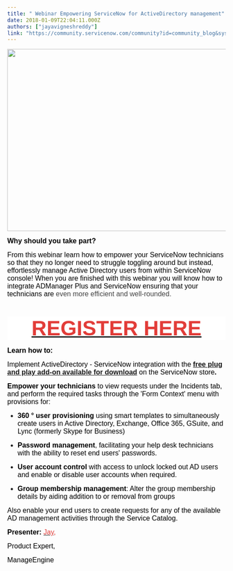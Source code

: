 ```yaml
---
title: " Webinar Empowering ServiceNow for ActiveDirectory management"
date: 2018-01-09T22:04:11.000Z
authors: ["jayavigneshreddy"]
link: "https://community.servicenow.com/community?id=community_blog&sys_id=5a4d6229dbd0dbc01dcaf3231f961953"
---
```

<p class="zw-paragraph heading0" data-doc-rid="4krx7894db8c39b0848d1bb6ea380d8dbcdde" data-header="0" data-textformat="{&quot;ff&quot;:&quot;open sans&quot;,&quot;fgc&quot;:&quot;rgb(0,0,0)&quot;,&quot;size&quot;:&quot;10&quot;,&quot;type&quot;:&quot;text&quot;,&quot;bgc&quot;:&quot;transparent&quot;}" style="text-indent: 0in;"><span style="font-family: tahoma, arial, helvetica, sans-serif; font-weight: bold; color: #000000; font-size: 10pt;"><img class="jive-image" height="419" src="https://blogs.manageengine.com/wp-content/uploads/2017/11/download.png" style="height: 419px; width: 925.254px;" width="925"/></span></p><p class="zw-paragraph heading0" data-doc-rid="4krx7894db8c39b0848d1bb6ea380d8dbcdde" data-header="0" data-textformat="{&quot;ff&quot;:&quot;open sans&quot;,&quot;fgc&quot;:&quot;rgb(0,0,0)&quot;,&quot;size&quot;:&quot;10&quot;,&quot;type&quot;:&quot;text&quot;,&quot;bgc&quot;:&quot;transparent&quot;}" style="text-indent: 0in;"></p><p class="zw-paragraph heading0" data-doc-rid="4krx7894db8c39b0848d1bb6ea380d8dbcdde" data-header="0" data-textformat="{&quot;ff&quot;:&quot;open sans&quot;,&quot;fgc&quot;:&quot;rgb(0,0,0)&quot;,&quot;size&quot;:&quot;10&quot;,&quot;type&quot;:&quot;text&quot;,&quot;bgc&quot;:&quot;transparent&quot;}" style="text-indent: 0in;"></p><p class="zw-paragraph heading0" data-header="0" data-textformat="{&quot;ff&quot;:&quot;open sans&quot;,&quot;td&quot;:&quot;none solid rgb(0, 0, 0)&quot;,&quot;fw&quot;:&quot;normal&quot;,&quot;fgc&quot;:&quot;rgb(0, 0, 0)&quot;,&quot;size&quot;:&quot;10&quot;,&quot;type&quot;:&quot;text&quot;}" style="text-indent: 0in;"><span style="font-family: tahoma, arial, helvetica, sans-serif;"><span class="EOP"></span><span style="font-weight: bold; color: #000000; font-size: 12pt;">Why should you take part?</span></span></p><p class="zw-paragraph heading0" data-header="0" data-textformat="{&quot;ff&quot;:&quot;open sans&quot;,&quot;fgc&quot;:&quot;rgb(0,0,0)&quot;,&quot;size&quot;:&quot;10&quot;,&quot;type&quot;:&quot;text&quot;,&quot;bgc&quot;:&quot;transparent&quot;}" style="text-indent: 0in;"><span style="font-size: 12pt; font-family: tahoma, arial, helvetica, sans-serif;"><span style="color: #000000;">From this webinar learn how to empower your ServiceNow technicians so that they no longer need to struggle toggling around but instead, effortlessly manage Active Directory users from within </span><span style="color: #000000;">ServiceNow</span><span style="color: #000000;"> console! When you are finished with this webinar you will know how to integrate ADManager Plus and ServiceNow ensuring that your technicians are </span><span style="color: #444444;">even more efficient and well-rounded.</span></span></p><p class="zw-paragraph heading0" data-header="0" data-textformat="{&quot;ff&quot;:&quot;open sans&quot;,&quot;td&quot;:&quot;none solid rgb(68, 68, 68)&quot;,&quot;fw&quot;:&quot;normal&quot;,&quot;fgc&quot;:&quot;rgb(68, 68, 68)&quot;,&quot;size&quot;:&quot;10&quot;,&quot;type&quot;:&quot;text&quot;}" style="text-indent: 0in;"></p><h3 class="zw-paragraph heading0" style="margin-bottom: 15px; font-size: 30px; background: 0 0 #ffffff; color: #091f35; font-family: '', Montserrat, 'Open Sans', Arial, sans-serif; text-align: center;"><span style="font-family: tahoma, arial, helvetica, sans-serif;"><a href="https://goo.gl/VUhquy"><span style="color: #e23d39; font-family: calibri, verdana, arial, sans-serif; font-size: 36pt;">REGISTER HERE</span><br/></a></span></h3><p class="zw-paragraph heading0" data-header="0" data-textformat="{&quot;ff&quot;:&quot;open sans&quot;,&quot;td&quot;:&quot;none solid rgb(68, 68, 68)&quot;,&quot;fw&quot;:&quot;normal&quot;,&quot;fgc&quot;:&quot;rgb(68, 68, 68)&quot;,&quot;size&quot;:&quot;10&quot;,&quot;type&quot;:&quot;text&quot;}" style="text-indent: 0in;"></p><p class="zw-paragraph heading0" data-header="0" data-textformat="{&quot;ff&quot;:&quot;open sans&quot;,&quot;fgc&quot;:&quot;rgb(0,0,0)&quot;,&quot;size&quot;:&quot;10&quot;,&quot;type&quot;:&quot;text&quot;,&quot;bgc&quot;:&quot;transparent&quot;}" style="text-indent: 0in;"><span style="font-family: tahoma, arial, helvetica, sans-serif; font-weight: bold; color: #000000; font-size: 12pt;">Learn how to:</span></p><p class="zw-paragraph heading0" data-header="0" data-textformat="{&quot;ff&quot;:&quot;open sans&quot;,&quot;fv&quot;:&quot;normal&quot;,&quot;cs&quot;:&quot;normal&quot;,&quot;fw&quot;:&quot;normal&quot;,&quot;fgc&quot;:&quot;rgb(0,0,0)&quot;,&quot;size&quot;:&quot;10&quot;,&quot;type&quot;:&quot;text&quot;,&quot;fs&quot;:&quot;normal&quot;,&quot;bgc&quot;:&quot;transparent&quot;}" style="text-indent: 0in;"><span style="font-family: tahoma, arial, helvetica, sans-serif; color: #000000; font-size: 12pt;">Implement ActiveDirectory - ServiceNow integration with the <strong><a title="oo.gl/1dLMSn" href="https://goo.gl/1dLMSn">free plug and play add-on available for download</a></strong> on the ServiceNow store<strong>.</strong></span></p><p class="zw-paragraph heading0" data-header="0" data-textformat="{&quot;ff&quot;:&quot;open sans&quot;,&quot;fv&quot;:&quot;normal&quot;,&quot;cs&quot;:&quot;normal&quot;,&quot;fw&quot;:&quot;normal&quot;,&quot;fgc&quot;:&quot;rgb(0,0,0)&quot;,&quot;size&quot;:&quot;10&quot;,&quot;type&quot;:&quot;text&quot;,&quot;fs&quot;:&quot;normal&quot;,&quot;bgc&quot;:&quot;transparent&quot;}" style="text-indent: 0in;"></p><p class="zw-paragraph heading0" data-header="0" data-textformat="{&quot;ff&quot;:&quot;open sans&quot;,&quot;fv&quot;:&quot;normal&quot;,&quot;cs&quot;:&quot;normal&quot;,&quot;fw&quot;:&quot;normal&quot;,&quot;fgc&quot;:&quot;rgb(0, 0, 0)&quot;,&quot;size&quot;:&quot;10&quot;,&quot;type&quot;:&quot;text&quot;,&quot;fs&quot;:&quot;normal&quot;,&quot;bgc&quot;:&quot;transparent&quot;}" style="text-indent: 0in;"><span style="font-family: tahoma, arial, helvetica, sans-serif; color: #000000; font-size: 12pt;"><strong>Empower your technicians</strong> to view requests under the Incidents tab, and perform the required tasks through the 'Form Context' menu with provisions for:</span></p><p class="zw-paragraph heading0" data-header="0" data-textformat="{&quot;ff&quot;:&quot;open sans&quot;,&quot;fv&quot;:&quot;normal&quot;,&quot;cs&quot;:&quot;normal&quot;,&quot;fw&quot;:&quot;normal&quot;,&quot;fgc&quot;:&quot;rgb(0, 0, 0)&quot;,&quot;size&quot;:&quot;10&quot;,&quot;type&quot;:&quot;text&quot;,&quot;fs&quot;:&quot;normal&quot;,&quot;bgc&quot;:&quot;transparent&quot;}" style="text-indent: 0in;"></p><ul><li><span style="font-size: 12pt; font-family: tahoma, arial, helvetica, sans-serif;"><span style="font-weight: bold; color: #000000;">360 ° user provisioning</span><span style="color: #000000;"> using smart templates to simultaneously create users in Active Directory, Exchange, Office 365, </span><span style="color: #000000;">GSuite</span><span style="color: #000000;">, and Lync (formerly Skype for Business)</span></span></li></ul><ul><li><span style="font-size: 12pt; font-family: tahoma, arial, helvetica, sans-serif;"><span style="font-weight: bold; color: #000000;">Password management</span><span style="color: #000000;">, facilitating your help desk technicians with the ability to reset end users' passwords.</span></span></li></ul><ul><li><span style="font-size: 12pt; font-family: tahoma, arial, helvetica, sans-serif;"><span style="font-weight: bold; color: #000000;">User account control</span><span style="color: #000000;"> with access to unlock locked out AD users and enable or disable user accounts when required.</span></span></li></ul><ul><li><span style="font-size: 12pt; font-family: tahoma, arial, helvetica, sans-serif;"><span style="font-weight: bold; color: #000000;">Group membership management</span><span style="color: #000000;">: Alter the group membership details by aiding addition to or removal from groups</span></span></li></ul><p class="zw-paragraph heading0" data-header="0" data-textformat="{&quot;ff&quot;:&quot;open sans&quot;,&quot;fv&quot;:&quot;normal&quot;,&quot;cs&quot;:&quot;normal&quot;,&quot;fw&quot;:&quot;normal&quot;,&quot;fgc&quot;:&quot;rgb(0, 0, 0)&quot;,&quot;size&quot;:&quot;10&quot;,&quot;type&quot;:&quot;text&quot;,&quot;fs&quot;:&quot;normal&quot;,&quot;bgc&quot;:&quot;transparent&quot;}" style="text-indent: 0in;"></p><p class="zw-paragraph heading0" data-header="0" data-textformat="{&quot;ff&quot;:&quot;open sans&quot;,&quot;fv&quot;:&quot;normal&quot;,&quot;cs&quot;:&quot;normal&quot;,&quot;fw&quot;:&quot;normal&quot;,&quot;fgc&quot;:&quot;rgb(0, 0, 0)&quot;,&quot;size&quot;:&quot;10&quot;,&quot;type&quot;:&quot;text&quot;,&quot;fs&quot;:&quot;normal&quot;,&quot;bgc&quot;:&quot;transparent&quot;}" style="text-indent: 0in;"><span style="font-family: tahoma, arial, helvetica, sans-serif; color: #000000; font-size: 12pt;">Also enable your end users to create requests for any of the available AD management activities through the Service Catalog.</span></p><p class="zw-paragraph heading0" data-header="0" data-textformat="{&quot;ff&quot;:&quot;open sans&quot;,&quot;fv&quot;:&quot;normal&quot;,&quot;cs&quot;:&quot;normal&quot;,&quot;fw&quot;:&quot;normal&quot;,&quot;fgc&quot;:&quot;rgb(0, 0, 0)&quot;,&quot;size&quot;:&quot;10&quot;,&quot;type&quot;:&quot;text&quot;,&quot;fs&quot;:&quot;normal&quot;,&quot;bgc&quot;:&quot;transparent&quot;}" style="text-indent: 0in;"></p><p class="zw-paragraph heading0" data-header="0" data-textformat="{&quot;ff&quot;:&quot;open sans&quot;,&quot;fv&quot;:&quot;normal&quot;,&quot;cs&quot;:&quot;normal&quot;,&quot;fw&quot;:&quot;normal&quot;,&quot;fgc&quot;:&quot;rgb(0, 0, 0)&quot;,&quot;size&quot;:&quot;10&quot;,&quot;type&quot;:&quot;text&quot;,&quot;fs&quot;:&quot;normal&quot;,&quot;bgc&quot;:&quot;transparent&quot;}" style="text-indent: 0in;"><span style="font-size: 12pt; font-family: tahoma, arial, helvetica, sans-serif;"><span style="color: #000000;"><strong>Presenter: </strong></span><span style="color: #e23d39;"><a href="mailto:jay@manageengine.com"><span style="color: #e23d39;">Jay</span></a>,</span></span></p><p class="zw-paragraph heading0" data-header="0" data-textformat="{&quot;ff&quot;:&quot;open sans&quot;,&quot;fv&quot;:&quot;normal&quot;,&quot;cs&quot;:&quot;normal&quot;,&quot;fw&quot;:&quot;normal&quot;,&quot;fgc&quot;:&quot;rgb(0, 0, 0)&quot;,&quot;size&quot;:&quot;10&quot;,&quot;type&quot;:&quot;text&quot;,&quot;fs&quot;:&quot;normal&quot;,&quot;bgc&quot;:&quot;transparent&quot;}" style="text-indent: 0in;"><span style="font-family: tahoma, arial, helvetica, sans-serif; color: #000000; font-size: 12pt;">Product Expert,</span></p><p class="zw-paragraph heading0" data-header="0" data-textformat="{&quot;ff&quot;:&quot;open sans&quot;,&quot;fv&quot;:&quot;normal&quot;,&quot;cs&quot;:&quot;normal&quot;,&quot;fw&quot;:&quot;normal&quot;,&quot;fgc&quot;:&quot;rgb(0, 0, 0)&quot;,&quot;size&quot;:&quot;10&quot;,&quot;type&quot;:&quot;text&quot;,&quot;fs&quot;:&quot;normal&quot;,&quot;bgc&quot;:&quot;transparent&quot;}" style="text-indent: 0in;"><span style="font-family: tahoma, arial, helvetica, sans-serif; color: #000000; font-size: 12pt;">ManageEngine</span></p>